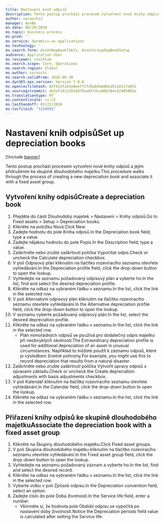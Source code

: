 ```yaml
---
title: Nastavení knih odpisů
description: Tento postup prochází procesem vytvoření nové knihy odpisů a jejím přidružením ke skupině dlouhodobého majetku.
author: saraschi2
manager: AnnBe
ms.date: 08/29/2018
ms.topic: business-process
ms.prod: ''
ms.service: dynamics-ax-applications
ms.technology: ''
ms.search.form: AssetDepBookTable, AssetGroupDepBookSetup
audience: Application User
ms.reviewer: roschlom
ms.search.scope: Core, Operations
ms.search.region: Global
ms.author: saraschi
ms.search.validFrom: 2016-06-30
ms.dyn365.ops.version: Version 7.0.0
ms.openlocfilehash: 03f915fa91e0eeff2f26ab9a60bbd5118317e853
ms.sourcegitcommit: de5af1912201dd70aa85fdcad0b184c42405802e
ms.translationtype: HT
ms.contentlocale: cs-CZ
ms.lasthandoff: 03/21/2020
ms.locfileid: "3154591"
---
```

# <a name="set-up-depreciation-books"></a><span data-ttu-id="82361-103">Nastavení knih odpisů</span><span class="sxs-lookup"><span data-stu-id="82361-103">Set up depreciation books</span></span> 

[!include [banner](../../includes/banner.md)]

<span data-ttu-id="82361-104">Tento postup prochází procesem vytvoření nové knihy odpisů a jejím přidružením ke skupině dlouhodobého majetku.</span><span class="sxs-lookup"><span data-stu-id="82361-104">This procedure walks through the process of creating a new depreciation book and associate it with a fixed asset group.</span></span> 

## <a name="create-a-depreciation-book"></a><span data-ttu-id="82361-105">Vytvoření knihy odpisů</span><span class="sxs-lookup"><span data-stu-id="82361-105">Create a depreciation book</span></span>
1. <span data-ttu-id="82361-106">Přejděte do části Dlouhodobý majetek > Nastavení > Knihy odpisů.</span><span class="sxs-lookup"><span data-stu-id="82361-106">Go to Fixed assets > Setup > Depreciation books.</span></span>
2. <span data-ttu-id="82361-107">Klikněte na položku Nová.</span><span class="sxs-lookup"><span data-stu-id="82361-107">Click New.</span></span>
3. <span data-ttu-id="82361-108">Zadejte hodnotu do pole Kniha odpisů.</span><span class="sxs-lookup"><span data-stu-id="82361-108">In the Depreciation book field, type a value.</span></span>
4. <span data-ttu-id="82361-109">Zadejte nějakou hodnotu do pole Popis.</span><span class="sxs-lookup"><span data-stu-id="82361-109">In the Description field, type a value.</span></span>
5. <span data-ttu-id="82361-110">Zaškrtněte nebo zrušte zaškrtnutí políčka Vypočítat odpis.</span><span class="sxs-lookup"><span data-stu-id="82361-110">Check or uncheck the Calculate depreciation checkbox.</span></span>
6. <span data-ttu-id="82361-111">V poli Odpisový plán kliknutím na tlačítko rozevíracího seznamu otevřete vyhledávání.</span><span class="sxs-lookup"><span data-stu-id="82361-111">In the Depreciation profile field, click the drop-down button to open the lookup.</span></span>
7. <span data-ttu-id="82361-112">Vyhledejte na seznamu požadovaný odpisový plán a vyberte ho.</span><span class="sxs-lookup"><span data-stu-id="82361-112">In the list, find and select the desired depreciation profile.</span></span>
8. <span data-ttu-id="82361-113">Klikněte na odkaz na vybraném řádku v seznamu.</span><span class="sxs-lookup"><span data-stu-id="82361-113">In the list, click the link in the selected row.</span></span>
9. <span data-ttu-id="82361-114">V poli Alternativní odpisový plán kliknutím na tlačítko rozevíracího seznamu otevřete vyhledávání.</span><span class="sxs-lookup"><span data-stu-id="82361-114">In the Alternative depreciation profile field, click the drop-down button to open the lookup.</span></span>
10. <span data-ttu-id="82361-115">V seznamu vyberte požadovaný odpisový plán.</span><span class="sxs-lookup"><span data-stu-id="82361-115">In the list, select the desired depreciation profile.</span></span>
11. <span data-ttu-id="82361-116">Klikněte na odkaz na vybraném řádku v seznamu.</span><span class="sxs-lookup"><span data-stu-id="82361-116">In the list, click the link in the selected row.</span></span>
    * <span data-ttu-id="82361-117">Plán mimořádných odpisů se používá pro dodatečný odpis majetku při neobvyklých okolností.</span><span class="sxs-lookup"><span data-stu-id="82361-117">The Extraordinary depreciation profile is used for additional depreciation of an asset in unusual circumstances.</span></span> <span data-ttu-id="82361-118">Například to můžete použít k záznamu odpisů, které je výsledkem živelné pohromy.</span><span class="sxs-lookup"><span data-stu-id="82361-118">For example, you might use this to record depreciation that results from a natural disaster.</span></span>  
12. <span data-ttu-id="82361-119">Zaškrtněte nebo zrušte zaškrtnutí políčka Vytvořit úpravy odpisů s úpravami základu.</span><span class="sxs-lookup"><span data-stu-id="82361-119">Check or uncheck the Create depreciation adjustments with basis adjustments checkbox.</span></span>
13. <span data-ttu-id="82361-120">V poli Kalendář kliknutím na tlačítko rozevíracího seznamu otevřete vyhledávání.</span><span class="sxs-lookup"><span data-stu-id="82361-120">In the Calendar field, click the drop-down button to open the lookup.</span></span>
14. <span data-ttu-id="82361-121">Klikněte na odkaz na vybraném řádku v seznamu.</span><span class="sxs-lookup"><span data-stu-id="82361-121">In the list, click the link in the selected row.</span></span>

## <a name="associate-the-depreciation-book-with-a-fixed-asset-group"></a><span data-ttu-id="82361-122">Přiřazení knihy odpisů ke skupině dlouhodobého majetku</span><span class="sxs-lookup"><span data-stu-id="82361-122">Associate the depreciation book with a fixed asset group</span></span>
1. <span data-ttu-id="82361-123">Klikněte na Skupiny dlouhodobého majetku.</span><span class="sxs-lookup"><span data-stu-id="82361-123">Click Fixed asset groups.</span></span>
2. <span data-ttu-id="82361-124">V poli Skupina dlouhodobého majetku kliknutím na tlačítko rozevíracího seznamu otevřete vyhledávání.</span><span class="sxs-lookup"><span data-stu-id="82361-124">In the Fixed asset group field, click the drop-down button to open the lookup.</span></span>
3. <span data-ttu-id="82361-125">Vyhledejte na seznamu požadovaný záznam a vyberte ho.</span><span class="sxs-lookup"><span data-stu-id="82361-125">In the list, find and select the desired record.</span></span>
4. <span data-ttu-id="82361-126">Klikněte na odkaz na vybraném řádku v seznamu.</span><span class="sxs-lookup"><span data-stu-id="82361-126">In the list, click the link in the selected row.</span></span>
5. <span data-ttu-id="82361-127">Vyberte volbu v poli Způsob odpisu.</span><span class="sxs-lookup"><span data-stu-id="82361-127">In the Depreciation convention field, select an option.</span></span>
6. <span data-ttu-id="82361-128">Zadejte číslo do pole Doba životnosti.</span><span class="sxs-lookup"><span data-stu-id="82361-128">In the Service life field, enter a number.</span></span>
    * <span data-ttu-id="82361-129">Všimněte si, že hodnota pole Období odpisu se vypočítá po nastavení doby životnosti.</span><span class="sxs-lookup"><span data-stu-id="82361-129">Notice the Depreciation periods field value is calculated after setting the Service life.</span></span>  


